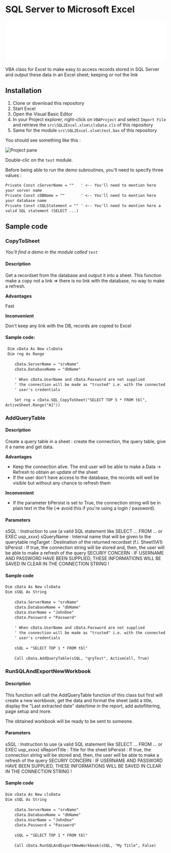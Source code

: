 # SQL Server to Microsoft Excel

![Banner](./banner.svg)

VBA class for Excel to make easy to access records stored in SQL Server and output these data in an Excel sheet; keeping or not the link

## Installation

1. Clone or download this repository
2. Start Excel
3. Open the Visual Basic Editor
4. In your Project explorer, right-click on `VBAProject` and select `Import File` and retrieve the `src\SQL2Excel.xlsm\clsData.cls` of this repository
5. Same for the module `src\SQL2Excel.xlsm\test.bas` of this repository

You should see something like this :

![Project pane](images/installation_project.png)

Double-clic on the `test` module.

Before being able to run the demo subroutines, you'll need to specify three values :

```VB
Private Const cServerName = ""   ' <-- You'll need to mention here your server name
Private Const cDBName = ""       ' <-- You'll need to mention here your database name
Private Const cSQLStatement = "" ' <-- You'll need to mention here a valid SQL statement (SELECT ...)
```

## Sample code

### CopyToSheet

_You'll find a demo in the module called `test`_

#### Description

Get a recordset from the database and output it into a sheet.
This function make a copy not a link => there is no link
with the database, no way to make a refresh.

**Advantages**

Fast

**Inconvenient**

Don't keep any link with the DB, records are copied to Excel

#### Sample code:

```VB
 Dim cData As New clsData
 Dim rng As Range

    cData.ServerName = "srvName"
    cData.DatabaseName = "dbName"

    ' When cData.UserName and cData.Password are not supplied
    ' the connection will be made as "trusted" i.e. with the connected
    ' user's credentials

    Set rng = cData.SQL_CopyToSheet("SELECT TOP 5 * FROM tbl", ActiveSheet.Range("A1"))
```

### AddQueryTable

#### Description

Create a query table in a sheet : create the connection, the query table, give it a name and get data.

**Advantages**

- Keep the connection alive. The end user will be able to make a Data -> Refresh to obtain an update of the sheet
- If the user don't have access to the database, the records will well be visible but without any chance to refresh them

**Inconvenient**

- If the parameter bPersist is set to True, the connection string will be in plain text in the file (=> avoid this if you're using a login / password).

#### Parameters

sSQL : Instruction to use (a valid SQL statement like
SELECT ... FROM ... or EXEC usp_xxxx)
sQueryName : Internal name that will be given to the querytable
rngTarget : Destination of the returned recordset (f.i. Sheet1!$A$1)
bPersist : If true, the connection string will be stored and, then, the
user will be able to make a refresh of the query
SECURIY CONCERN : IF USERNAME AND PASSWORD HAVE BEEN SUPPLIED,
THESE INFORMATIONS WILL BE SAVED IN CLEAR IN THE CONNECTION
STRING !

#### Sample code

```VB
Dim cData As New clsData
Dim sSQL As String

    cData.ServerName = "srvName"
    cData.DatabaseName = "dbName"
    cData.UserName = "JohnDoe"
    cData.Password = "Password"

    ' When cData.UserName and cData.Password are not supplied
    ' the connection will be made as "trusted" i.e. with the connected
    ' user's credentials

    sSQL = "SELECT TOP 1 * FROM tbl"

    Call cData.AddQueryTable(sSQL, "qryTest", ActiveCell, True)
```

### RunSQLAndExportNewWorkbook

#### Description

This function will call the AddQueryTable function of this class but first will create a new workbook, get the data and format the sheet (add a title, display the "Last extracted date" date/time in the report, add autofiltering, page setup and more.

The obtained workbook will be ready to be sent to someone.

#### Parameters

sSQL : Instruction to use (a valid SQL statement like
SELECT ... FROM ... or EXEC usp_xxxx)
sReportTitle : Title for the sheet
bPersist : If true, the connection string will be stored and, then,
the user will be able to make a refresh of the query
SECURIY CONCERN : IF USERNAME AND PASSWORD HAVE BEEN SUPPLIED,
THESE INFORMATIONS WILL BE SAVED IN CLEAR IN THE CONNECTION
STRING !

#### Sample code

```VB
Dim cData As New clsData
Dim sSQL As String

    cData.ServerName = "srvName"
    cData.DatabaseName = "dbName"
    cData.UserName = "JohnDoe"
    cData.Password = "Password"

    sSQL = "SELECT TOP 1 * FROM tbl"

    Call cData.RunSQLAndExportNewWorkbook(sSQL, "My Title", False)
```

